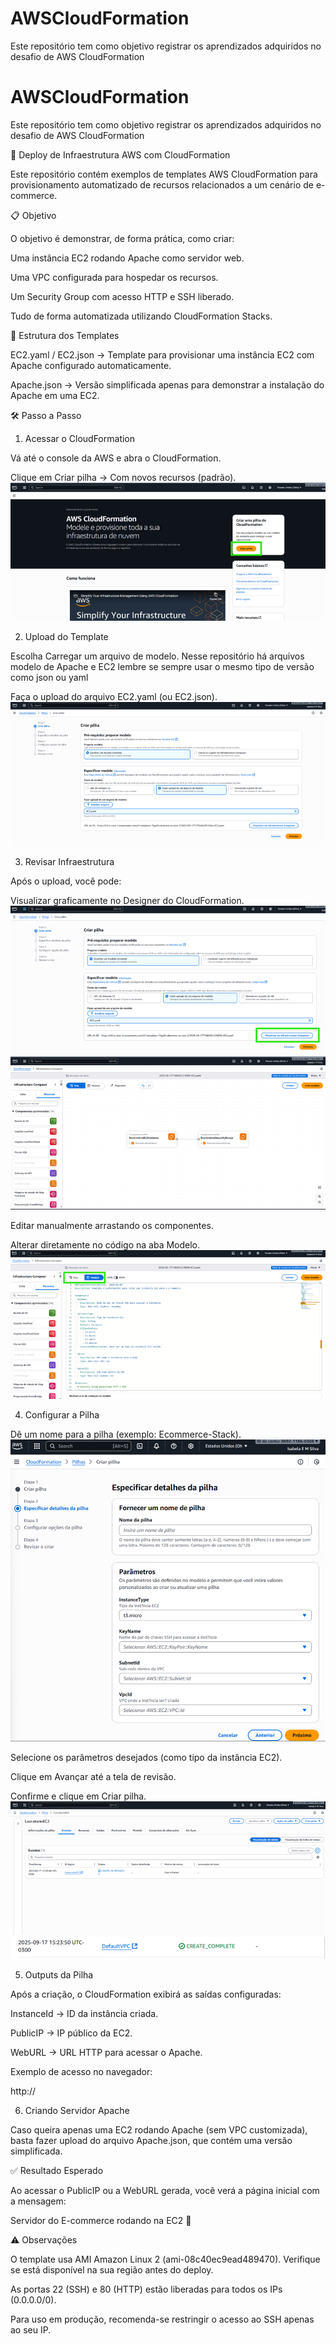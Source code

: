 # AWSCloudFormation
Este repositório tem como objetivo registrar os aprendizados adquiridos no desafio de AWS CloudFormation
# AWSCloudFormation
Este repositório tem como objetivo registrar os aprendizados adquiridos no desafio de AWS CloudFormation

🚀 Deploy de Infraestrutura AWS com CloudFormation

Este repositório contém exemplos de templates AWS CloudFormation para provisionamento automatizado de recursos relacionados a um cenário de e-commerce.

📋 Objetivo

O objetivo é demonstrar, de forma prática, como criar:

  Uma instância EC2 rodando Apache como servidor web.
  
  Uma VPC configurada para hospedar os recursos.
  
  Um Security Group com acesso HTTP e SSH liberado.
  
  Tudo de forma automatizada utilizando CloudFormation Stacks.

📂 Estrutura dos Templates

EC2.yaml / EC2.json → Template para provisionar uma instância EC2 com Apache configurado automaticamente.

Apache.json → Versão simplificada apenas para demonstrar a instalação do Apache em uma EC2.

🛠️ Passo a Passo
1. Acessar o CloudFormation

Vá até o console da AWS e abra o CloudFormation.

Clique em Criar pilha → Com novos recursos (padrão).
![alt text](image.png)

2. Upload do Template

Escolha Carregar um arquivo de modelo. Nesse repositório há arquivos modelo de Apache e EC2 lembre se sempre usar o mesmo tipo de versão como json ou yaml

Faça o upload do arquivo EC2.yaml (ou EC2.json).
![alt text](image-1.png)

3. Revisar Infraestrutura

Após o upload, você pode:

Visualizar graficamente no Designer do CloudFormation.
![alt text](image-2.png)
![alt text](image-3.png)

Editar manualmente arrastando os componentes.

Alterar diretamente no código na aba Modelo.
![alt text](image-4.png)

4. Configurar a Pilha

Dê um nome para a pilha (exemplo: Ecommerce-Stack).
![alt text](image-5.png)

Selecione os parâmetros desejados (como tipo da instância EC2).

Clique em Avançar até a tela de revisão.

Confirme e clique em Criar pilha.
![alt text](image-6.png)
![alt text](image-7.png)

5. Outputs da Pilha

Após a criação, o CloudFormation exibirá as saídas configuradas:

InstanceId → ID da instância criada.

PublicIP → IP público da EC2.

WebURL → URL HTTP para acessar o Apache.

Exemplo de acesso no navegador:

http://<PublicIP>

6. Criando Servidor Apache

Caso queira apenas uma EC2 rodando Apache (sem VPC customizada), basta fazer upload do arquivo Apache.json, que contém uma versão simplificada.

✅ Resultado Esperado

Ao acessar o PublicIP ou a WebURL gerada, você verá a página inicial com a mensagem:

Servidor do E-commerce rodando na EC2 🚀

⚠️ Observações

O template usa AMI Amazon Linux 2 (ami-08c40ec9ead489470). Verifique se está disponível na sua região antes do deploy.

As portas 22 (SSH) e 80 (HTTP) estão liberadas para todos os IPs (0.0.0.0/0).

Para uso em produção, recomenda-se restringir o acesso ao SSH apenas ao seu IP.